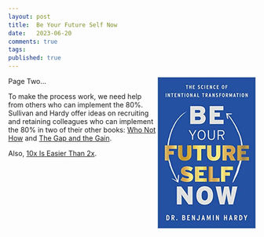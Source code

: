 ```yaml
---
layout: post
title:  Be Your Future Self Now
date:   2023-06-20
comments: true
tags: 
published: true
---
```

 
<img src="/images/Be_Your_Future_Self_Now.jpg" align="right" width="200" padding="10" alt="Be Your Future Self Now by Dr Benjamin Hardy" title="Be Your Future Self Now by Dr Benjamin Hardy" /> 

<!--more-->

Page Two...

To make the process work, we need help from others who can implement the 80%. Sullivan and Hardy offer ideas on recruiting and retaining colleagues who can implement the 80% in two of their other books: [Who Not How](/blog/2021/05/29/who-not-how/) and [The Gap and the Gain](/blog/2022/09/29/achieve-more-measure-the-gain/).

Also, [10x Is Easier Than 2x](/blog/2023/06/08/10x-is-easier-than-2x/).




